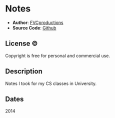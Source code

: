 # Notes

* **Author**: [FVCproductions][]
* **Source Code**: [Github][]

## License &copy;

Copyright is free for personal and commercial use. 

## Description

Notes I took for my CS classes in University.

## Dates

2014

[FVCProductions]: http://fvcproductions.wordpress.com
[Github]: https://github.com/fvcproductions
